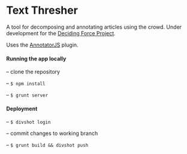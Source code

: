 Text Thresher
=============

A tool for decomposing and annotating articles using the crowd. Under development for the [Deciding Force Project](http://www.decidingforce.org/).

Uses the [AnnotatorJS](http://annotatorjs.org/) plugin.

#### Running the app locally

– clone the repository

– `$ npm install`

– `$ grunt server`

#### Deployment

– `$ divshot login`

– commit changes to working branch

– `$ grunt build && divshot push`

